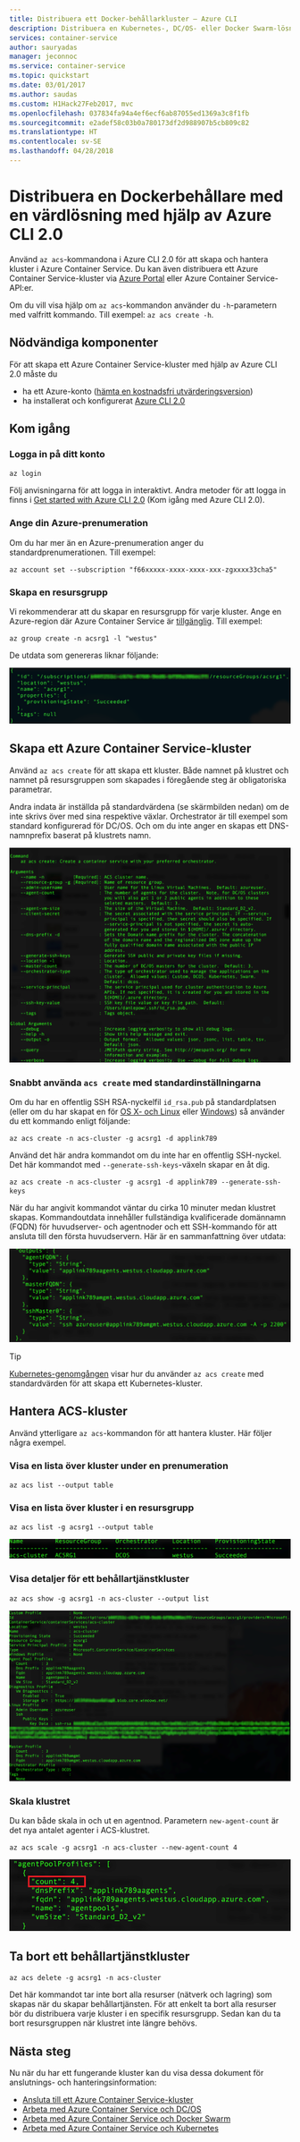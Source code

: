 ```yaml
---
title: Distribuera ett Docker-behållarkluster – Azure CLI
description: Distribuera en Kubernetes-, DC/OS- eller Docker Swarm-lösning i Azure Container Service med hjälp av Azure CLI 2.0
services: container-service
author: sauryadas
manager: jeconnoc
ms.service: container-service
ms.topic: quickstart
ms.date: 03/01/2017
ms.author: saudas
ms.custom: H1Hack27Feb2017, mvc
ms.openlocfilehash: 037834fa94a4ef6ecf6ab87055ed1369a3c8f1fb
ms.sourcegitcommit: e2adef58c03b0a780173df2d988907b5cb809c82
ms.translationtype: HT
ms.contentlocale: sv-SE
ms.lasthandoff: 04/28/2018
---
```

# <a name="deploy-a-docker-container-hosting-solution-using-the-azure-cli-20"></a>Distribuera en Dockerbehållare med en värdlösning med hjälp av Azure CLI 2.0

Använd `az acs`-kommandona i Azure CLI 2.0 för att skapa och hantera kluster i Azure Container Service. Du kan även distribuera ett Azure Container Service-kluster via [Azure Portal](container-service-deployment.md) eller Azure Container Service-API:er.

Om du vill visa hjälp om `az acs`-kommandon använder du `-h`-parametern med valfritt kommando. Till exempel: `az acs create -h`.



## <a name="prerequisites"></a>Nödvändiga komponenter
För att skapa ett Azure Container Service-kluster med hjälp av Azure CLI 2.0 måste du
* ha ett Azure-konto ([hämta en kostnadsfri utvärderingsversion](https://azure.microsoft.com/pricing/free-trial/))
* ha installerat och konfigurerat [Azure CLI 2.0](/cli/azure/install-az-cli2)

## <a name="get-started"></a>Kom igång 
### <a name="log-in-to-your-account"></a>Logga in på ditt konto
```azurecli
az login 
```

Följ anvisningarna för att logga in interaktivt. Andra metoder för att logga in finns i [Get started with Azure CLI 2.0](/cli/azure/get-started-with-az-cli2) (Kom igång med Azure CLI 2.0).

### <a name="set-your-azure-subscription"></a>Ange din Azure-prenumeration

Om du har mer än en Azure-prenumeration anger du standardprenumerationen. Till exempel:

```
az account set --subscription "f66xxxxx-xxxx-xxxx-xxx-zgxxxx33cha5"
```


### <a name="create-a-resource-group"></a>Skapa en resursgrupp
Vi rekommenderar att du skapar en resursgrupp för varje kluster. Ange en Azure-region där Azure Container Service är [tillgänglig](https://azure.microsoft.com/regions/services/). Till exempel:

```azurecli
az group create -n acsrg1 -l "westus"
```
De utdata som genereras liknar följande:

![Skapa en resursgrupp](./media/container-service-create-acs-cluster-cli/rg-create.png)


## <a name="create-an-azure-container-service-cluster"></a>Skapa ett Azure Container Service-kluster

Använd `az acs create` för att skapa ett kluster.
Både namnet på klustret och namnet på resursgruppen som skapades i föregående steg är obligatoriska parametrar. 

Andra indata är inställda på standardvärdena (se skärmbilden nedan) om de inte skrivs över med sina respektive växlar. Orchestrator är till exempel som standard konfigurerad för DC/OS. Och om du inte anger en skapas ett DNS-namnprefix baserat på klustrets namn.

![Användning av az acs create](./media/container-service-create-acs-cluster-cli/create-help.png)


### <a name="quick-acs-create-using-defaults"></a>Snabbt använda `acs create` med standardinställningarna
Om du har en offentlig SSH RSA-nyckelfil `id_rsa.pub` på standardplatsen (eller om du har skapat en för [OS X- och Linux](../../virtual-machines/linux/mac-create-ssh-keys.md) eller [Windows](../../virtual-machines/linux/ssh-from-windows.md)) så använder du ett kommando enligt följande:

```azurecli
az acs create -n acs-cluster -g acsrg1 -d applink789
```
Använd det här andra kommandot om du inte har en offentlig SSH-nyckel. Det här kommandot med `--generate-ssh-keys`-växeln skapar en åt dig.

```azurecli
az acs create -n acs-cluster -g acsrg1 -d applink789 --generate-ssh-keys
```

När du har angivit kommandot väntar du cirka 10 minuter medan klustret skapas. Kommandoutdata innehåller fullständiga kvalificerade domännamn (FQDN) för huvudserver- och agentnoder och ett SSH-kommando för att ansluta till den första huvudservern. Här är en sammanfattning över utdata:

![Bild av acs create](./media/container-service-create-acs-cluster-cli/cluster-create.png)

> [!TIP]
> [Kubernetes-genomgången](../kubernetes/container-service-kubernetes-walkthrough.md) visar hur du använder `az acs create` med standardvärden för att skapa ett Kubernetes-kluster.
>

## <a name="manage-acs-clusters"></a>Hantera ACS-kluster

Använd ytterligare `az acs`-kommandon för att hantera kluster. Här följer några exempel.

### <a name="list-clusters-under-a-subscription"></a>Visa en lista över kluster under en prenumeration

```azurecli
az acs list --output table
```

### <a name="list-clusters-in-a-resource-group"></a>Visa en lista över kluster i en resursgrupp

```azurecli
az acs list -g acsrg1 --output table
```

![ACS-lista](./media/container-service-create-acs-cluster-cli/acs-list.png)


### <a name="display-details-of-a-container-service-cluster"></a>Visa detaljer för ett behållartjänstkluster

```azurecli
az acs show -g acsrg1 -n acs-cluster --output list
```

![Visa ACS](./media/container-service-create-acs-cluster-cli/acs-show.png)


### <a name="scale-the-cluster"></a>Skala klustret
Du kan både skala in och ut en agentnod. Parametern `new-agent-count` är det nya antalet agenter i ACS-klustret.

```azurecli
az acs scale -g acsrg1 -n acs-cluster --new-agent-count 4
```

![ACS-skala](./media/container-service-create-acs-cluster-cli/acs-scale.png)

## <a name="delete-a-container-service-cluster"></a>Ta bort ett behållartjänstkluster
```azurecli
az acs delete -g acsrg1 -n acs-cluster 
```
Det här kommandot tar inte bort alla resurser (nätverk och lagring) som skapas när du skapar behållartjänsten. För att enkelt ta bort alla resurser bör du distribuera varje kluster i en specifik resursgrupp. Sedan kan du ta bort resursgruppen när klustret inte längre behövs.

## <a name="next-steps"></a>Nästa steg
Nu när du har ett fungerande kluster kan du visa dessa dokument för anslutnings- och hanteringsinformation:

* [Ansluta till ett Azure Container Service-kluster](../container-service-connect.md)
* [Arbeta med Azure Container Service och DC/OS](container-service-mesos-marathon-rest.md)
* [Arbeta med Azure Container Service och Docker Swarm](container-service-docker-swarm.md)
* [Arbeta med Azure Container Service och Kubernetes](../kubernetes/container-service-kubernetes-walkthrough.md)
